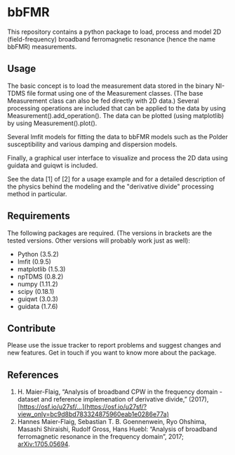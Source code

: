 # bbFMR

This repository contains a python package to load, process and
model 2D (field-frequency) broadband ferromagnetic resonance 
(hence the name bbFMR) measurements.

## Usage
The basic concept is to load the measurement data stored in the
binary NI-TDMS file format using one of the Measurement classes.
(The base Measurement class can also be fed directly with 2D 
data.) Several processing operations are included that can be 
applied to the data by using Measurement().add_operation().
The data can be plotted (using matplotlib) by using 
Measurement().plot().

Several lmfit models for fitting the data to bbFMR models
such as the Polder susceptibility and various damping and 
dispersion models.

Finally, a graphical user interface to visualize and process 
the 2D data using guidata and guiqwt is included.

See the data [1] of [2] for a usage example and for a detailed
description of the physics behind the modeling and the 
"derivative divide" processing method in particular. 

## Requirements
The following packages are required. (The versions in brackets are the tested versions. Other versions will probably work just as well):

  + Python (3.5.2)
  + lmfit (0.9.5)
  + matplotlib (1.5.3)
  + npTDMS (0.8.2)
  + numpy (1.11.2)
  + scipy (0.18.1)
  + guiqwt (3.0.3)
  + guidata (1.7.6)

## Contribute
Please use the issue tracker to report problems and suggest changes 
and new features. Get in touch if you want to know more about the 
package.

## References

  1. H. Maier-Flaig, “Analysis of broadband CPW in the frequency domain - dataset and reference implemenation of derivative divide,” (2017), [https://osf.io/u27sf/...](https://osf.io/u27sf/?view_only=bc9d8bd783324875960eab1e0286e77a)
  2. Hannes Maier-Flaig, Sebastian T. B. Goennenwein, Ryo Ohshima, Masashi Shiraishi, Rudolf Gross, Hans Huebl: “Analysis of broadband ferromagnetic resonance in the frequency domain”, 2017; [arXiv:1705.05694](http://arxiv.org/abs/1705.05694).
  
